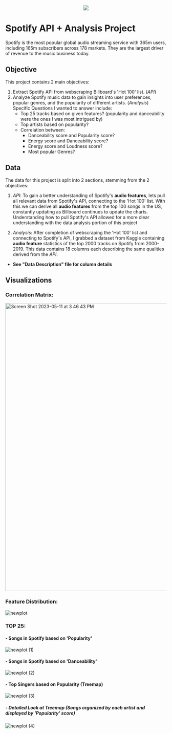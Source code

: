<div align="center">
<img src= https://upload.wikimedia.org/wikipedia/commons/2/26/Spotify_logo_with_text.svg>
</div>

# Spotify API + Analysis Project
Spotify is the most popular global audio streaming service with 365m users, including 165m subscribers across 178 markets. They are the largest driver of revenue to the music business today.

## Objective 
This project contains 2 main objectives: 
1) Extract Spotify API from webscraping Billboard's 'Hot 100' list. (*API*)  
2) Analyze Spotify music data to gain insights into user preferences, popular genres, and the popularity of different artists. (*Analysis*)
Specific Questions I wanted to answer include: 
    - Top 25 tracks based on given features? (popularity and danceability were the ones I was most intrigued by)
    - Top artists based on popularity?
    - Correlation between:
        - Danceability score and Popularity score?
        - Energy score and Danceability score?
        - Energy score and Loudness score?
        - Most popular Genres?

## Data 
The data for this project is split into 2 sections, stemming from the 2 objectives:
1) *API*: To gain a better understanding of Spotify's **audio features**, lets pull all relevant data from Spotify's API, connecting to the 'Hot 100' list. With this we can derive all **audio features** from the top 100 songs in the US, constantly updating as Billboard continues to update the charts. Understanding how to pull Spotify's API allowed for a more clear understanding with the data analysis portion of this project   

2) *Analysis*: After completion of webscraping the 'Hot 100' list and connecting to Spotify's API, I grabbed a dataset from Kaggle containing **audio feature** statistics of the top 2000 tracks on Spotify from 2000-2019. This data contains 18 columns each describing the same qualities derived from the *API*. 

- **See "Data Description" file for column details** 

## Visualizations 

### Correlation Matrix: 




<img width="900" alt="Screen Shot 2023-05-11 at 3 46 43 PM" src="https://github.com/zainmirza24/Spotify-API-Analysis/assets/94576481/3ad2732d-c321-4b17-b662-f719eafdd85d">

### Feature Distribution: 

![newplot](https://github.com/zainmirza24/Spotify-API-Analysis/assets/94576481/3d79deed-1c0e-4106-af92-8b6be8333799)

### TOP 25: 

#### - Songs in Spotify based on 'Popularity'

![newplot (1)](https://github.com/zainmirza24/Spotify-API-Analysis/assets/94576481/68425d9d-4f7b-422c-b78e-c0594fe520d3)

#### - Songs in Spotify based on 'Danceability'

![newplot (2)](https://github.com/zainmirza24/Spotify-API-Analysis/assets/94576481/050f9dd3-a0bb-4e8f-9478-c7d106a1f3d3)

#### - Top Singers based on Popularity (Treemap)

![newplot (3)](https://github.com/zainmirza24/Spotify-API-Analysis/assets/94576481/a2ba2805-a2bb-411c-a043-57a251fe4bcb)

##### - Detailed Look at Treemap (Songs organized by each artist and displayed by 'Popularity' score) 

![newplot (4)](https://github.com/zainmirza24/Spotify-API-Analysis/assets/94576481/6e65fa0b-19ce-4f07-ba36-0d85d9130494)









        






